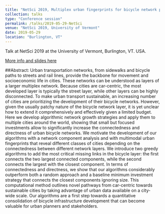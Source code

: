 ```yaml
---
title: "NetSci 2019, Multiplex urban fingerprints for bicycle network planning"
collection: talks
type: "Conference session"
permalink: /talks/2019-05-29-NetSci
venue: "NetSci 2019, University of Vermont"
date: 2019-05-29
location: "Burlington, VT"
---
```


Talk at NetSci 2019 at the University of Vermont, Burlington, VT. USA.

[More info and slides here](https://luisnatera.com/posts/2019/05/Multiplex-Bike/)

##Abstract:
Urban transportation networks, from sidewalks and bicycle paths to streets and rail lines, provide the backbone for movement and socioeconomic life in cities. These networks can be understood as layers of a larger multiplex network. Because cities are car-centric, the most developed layer is typically the street layer, while other layers can be highly disconnected. To make urban transport sustainable, an increasing number of cities are prioritizing the development of their bicycle networks. However, given the usually patchy nature of the bicycle network layer, it is yet unclear how to extend it comprehensively and effectively given a limited budget. Here we develop algorithmic network growth strategies and apply them to multiple cities around the world, showing that small but focused investments allow to significantly increase the connectedness and directness of urban bicycle networks. We motivate the development of our algorithms with a network component analysis and with multimodal urban fingerprints that reveal different classes of cities depending on the connectedness between different network layers. We introduce two greedy algorithms to add the most critical missing links in the bicycle layer: the first connects the two largest connected components, while the second connects the largest with the closest component. In terms of connectedness and directness, we show that our algorithms considerably outperform both a random approach and a baseline minimum investment strategy that connects the closest components ignoring size. This computational method outlines novel pathways from car-centric towards sustainable cities by taking advantage of urban data available on a city-wide scale. Our algorithms are a first step towards a quantitative consolidation of bicycle infrastructure development that can become valuable for urban planners and stakeholders.
